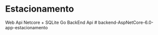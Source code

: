 # Estacionamento
Web Api Netcore + SQLite
Go BackEnd Api
#   b a c k e n d - A s p N e t C o r e - 6 . 0 - a p p - e s t a c i o n a m e n t o  
 